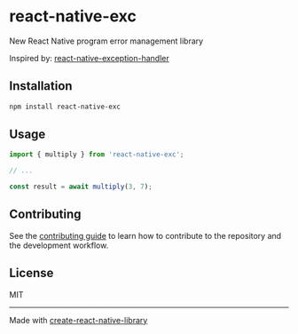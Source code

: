 # react-native-exc

New React Native program error management library

Inspired by: 
[react-native-exception-handler]([https://github.com/a7ul/react-native-exception-handler])

## Installation

```sh
npm install react-native-exc
```

## Usage

```js
import { multiply } from 'react-native-exc';

// ...

const result = await multiply(3, 7);
```

## Contributing

See the [contributing guide](CONTRIBUTING.md) to learn how to contribute to the repository and the development workflow.

## License

MIT

---

Made with [create-react-native-library](https://github.com/callstack/react-native-builder-bob)

